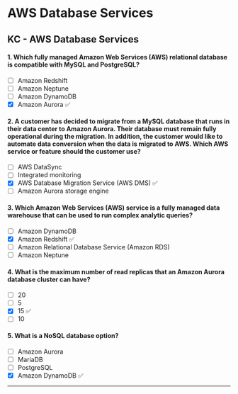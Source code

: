 # AWS Database Services

## KC - AWS Database Services

#### 1. Which fully managed Amazon Web Services (AWS) relational database is compatible with MySQL and PostgreSQL?
- [ ] Amazon Redshift
- [ ] Amazon Neptune
- [ ] Amazon DynamoDB
- [x] Amazon Aurora ✅

#### 2. A customer has decided to migrate from a MySQL database that runs in their data center to Amazon Aurora. Their database must remain fully operational during the migration. In addition, the customer would like to automate data conversion when the data is migrated to AWS. Which AWS service or feature should the customer use?
- [ ] AWS DataSync
- [ ] Integrated monitoring
- [x] AWS Database Migration Service (AWS DMS) ✅
- [ ] Amazon Aurora storage engine

#### 3. Which Amazon Web Services (AWS) service is a fully managed data warehouse that can be used to run complex analytic queries?
- [ ] Amazon DynamoDB
- [x] Amazon Redshift ✅
- [ ] Amazon Relational Database Service (Amazon RDS)
- [ ] Amazon Neptune

#### 4. What is the maximum number of read replicas that an Amazon Aurora database cluster can have?
- [ ] 20
- [ ] 5
- [x] 15 ✅
- [ ] 10

#### 5. What is a NoSQL database option?
- [ ] Amazon Aurora
- [ ] MariaDB
- [ ] PostgreSQL
- [x] Amazon DynamoDB ✅

***
